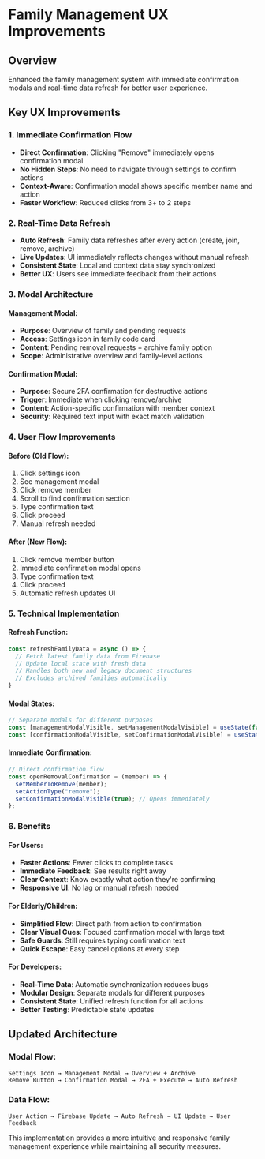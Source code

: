# Family Management UX Improvements

## Overview
Enhanced the family management system with immediate confirmation modals and real-time data refresh for better user experience.

## Key UX Improvements

### 1. Immediate Confirmation Flow
- **Direct Confirmation**: Clicking "Remove" immediately opens confirmation modal
- **No Hidden Steps**: No need to navigate through settings to confirm actions
- **Context-Aware**: Confirmation modal shows specific member name and action
- **Faster Workflow**: Reduced clicks from 3+ to 2 steps

### 2. Real-Time Data Refresh
- **Auto Refresh**: Family data refreshes after every action (create, join, remove, archive)
- **Live Updates**: UI immediately reflects changes without manual refresh
- **Consistent State**: Local and context data stay synchronized
- **Better UX**: Users see immediate feedback from their actions

### 3. Modal Architecture

#### Management Modal:
- **Purpose**: Overview of family and pending requests
- **Access**: Settings icon in family code card
- **Content**: Pending removal requests + archive family option
- **Scope**: Administrative overview and family-level actions

#### Confirmation Modal:
- **Purpose**: Secure 2FA confirmation for destructive actions
- **Trigger**: Immediate when clicking remove/archive
- **Content**: Action-specific confirmation with member context
- **Security**: Required text input with exact match validation

### 4. User Flow Improvements

#### Before (Old Flow):
1. Click settings icon
2. See management modal
3. Click remove member
4. Scroll to find confirmation section
5. Type confirmation text
6. Click proceed
7. Manual refresh needed

#### After (New Flow):
1. Click remove member button
2. Immediate confirmation modal opens
3. Type confirmation text
4. Click proceed
5. Automatic refresh updates UI

### 5. Technical Implementation

#### Refresh Function:
```javascript
const refreshFamilyData = async () => {
  // Fetch latest family data from Firebase
  // Update local state with fresh data
  // Handles both new and legacy document structures
  // Excludes archived families automatically
}
```

#### Modal States:
```javascript
// Separate modals for different purposes
const [managementModalVisible, setManagementModalVisible] = useState(false);
const [confirmationModalVisible, setConfirmationModalVisible] = useState(false);
```

#### Immediate Confirmation:
```javascript
// Direct confirmation flow
const openRemovalConfirmation = (member) => {
  setMemberToRemove(member);
  setActionType("remove");
  setConfirmationModalVisible(true); // Opens immediately
};
```

### 6. Benefits

#### For Users:
- **Faster Actions**: Fewer clicks to complete tasks
- **Immediate Feedback**: See results right away
- **Clear Context**: Know exactly what action they're confirming
- **Responsive UI**: No lag or manual refresh needed

#### For Elderly/Children:
- **Simplified Flow**: Direct path from action to confirmation
- **Clear Visual Cues**: Focused confirmation modal with large text
- **Safe Guards**: Still requires typing confirmation text
- **Quick Escape**: Easy cancel options at every step

#### For Developers:
- **Real-Time Data**: Automatic synchronization reduces bugs
- **Modular Design**: Separate modals for different purposes
- **Consistent State**: Unified refresh function for all actions
- **Better Testing**: Predictable state updates

## Updated Architecture

### Modal Flow:
```
Settings Icon → Management Modal → Overview + Archive
Remove Button → Confirmation Modal → 2FA + Execute → Auto Refresh
```

### Data Flow:
```
User Action → Firebase Update → Auto Refresh → UI Update → User Feedback
```

This implementation provides a more intuitive and responsive family management experience while maintaining all security measures.